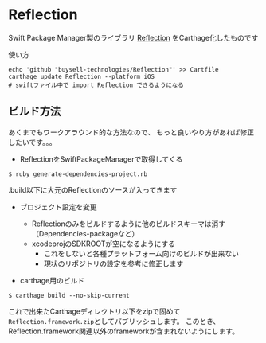 # Reflection

Swift Package Manager製のライブラリ [Reflection](https://github.com/Zewo/Reflection) をCarthage化したものです

使い方
```
echo 'github "buysell-technologies/Reflection"' >> Cartfile
carthage update Reflection --platform iOS
# swiftファイル中で import Reflection できるようになる
```

## ビルド方法

あくまでもワークアラウンド的な方法なので、
もっと良いやり方があれば修正したいです。。。

- ReflectionをSwiftPackageManagerで取得してくる
```
$ ruby generate-dependencies-project.rb
```
.build以下に大元のReflectionのソースが入ってきます

- プロジェクト設定を変更
  - Reflectionのみをビルドするように他のビルドスキーマは消す（Dependencies-packageなど）
  - xcodeprojのSDKROOTが空になるようにする
    - これをしないと各種プラットフォーム向けのビルドが出来ない
    - 現状のリポジトリの設定を参考に修正します

- carthage用のビルド
```
$ carthage build --no-skip-current
```
これで出来たCarthageディレクトリ以下をzipで固めて`Reflection.framework.zip`としてパブリッシュします。
このとき、Reflection.framework関連以外のframeworkが含まれないようにします。
